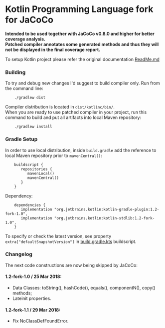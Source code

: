 # Kotlin Programming Language fork for JaCoCo

**Intended to be used together with JaCoCo v0.8.0 and higher for better coverage analysis.</br>
Patched compiler annotates some generated methods and thus they will not be displayed in the final coverage report.**</br>

To setup Kotlin project please refer the original documentation [ReadMe.md](https://github.com/JetBrains/kotlin)

### Building
To try and debug new changes I'd suggest to build compiler only. Run from the command line:

        ./gradlew dist
        
Compiler distribution is located in `dist/kotlinc/bin/`.</br>
When you are ready to use patched compiler in your project, run this command to build and put all artifacts into local Maven repository:

        ./gradlew install
        
### Gradle Setup
In order to use local distribution, inside `build.gradle` add the reference to local Maven repository prior to `mavenCentral()`:

        buildscript {
           repositories {
              mavenLocal()
              mavenCentral()
           }
        }
       
Dependency:
        
        dependencies {
           implementation "org.jetbrains.kotlin:kotlin-gradle-plugin:1.2-fork-1.0",
           implementation "org.jetbrains.kotlin:kotlin-stdlib:1.2-fork-1.0",
        }
        
To specify or check the latest version, see property `extra["defaultSnapshotVersion"]` in [build.gradle.kts](https://github.com/andreyfomenkov/kotlin/blob/master/build.gradle.kts) buildscript.

### Changelog
The next code constructions are now being skipped by JaCoCo:</br>
#### 1.2-fork-1.0 / 25 Mar 2018:</br>
* Data Classes: toString(), hashCode(), equals(), componentN(), copy() methods;</br>
* Lateinit properties.</br>
#### 1.2-fork-1.1 / 29 Mar 2018:</br>
* Fix NoClassDefFoundError.</br>
